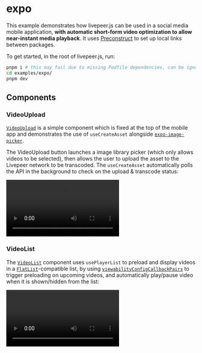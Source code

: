 # expo

This example demonstrates how livepeer.js can be used in a social media mobile application, **with automatic short-form video optimization to allow near-instant media playback**. It uses [Preconstruct](https://github.com/preconstruct/preconstruct) to set up local links between packages.

To get started, in the root of livepeer.js, run:

```bash
pnpm i # this may fail due to missing Podfile dependencies, can be ignored
cd examples/expo/
pnpm dev
```

## Components

### VideoUpload

[`VideoUpload`](./components/VideoUpload.tsx) is a simple component which is fixed at the top of the mobile app and demonstrates the use of `useCreateAsset` alongside [`expo-image-picker`](https://docs.expo.dev/versions/latest/sdk/imagepicker/).

The VideoUpload button launches a image library picker (which only allows videos to be selected), then allows the user to upload the asset to the Livepeer network to be transcoded. The `useCreateAsset` automatically polls the API in the background to check on the upload & transcode status:

![VideoUpload](https://asset-cdn.lp-playback.monster/hls/7cdce5azhi7axgha/static2072p0.mp4)

### VideoList

The [`VideoList`](./components/VideoList.tsx) component uses `usePlayerList` to preload and display videos in a [`FlatList`](https://reactnative.dev/docs/flatlist)-compatible list, by using [`viewabilityConfigCallbackPairs`](https://reactnative.dev/docs/flatlist#viewabilityconfigcallbackpairs) to trigger preloading on upcoming videos, and automatically play/pause video when it is shown/hidden from the list:

![VideoList](https://asset-cdn.lp-playback.monster/hls/1ad6mwopt0ov750q/static2072p0.mp4)
